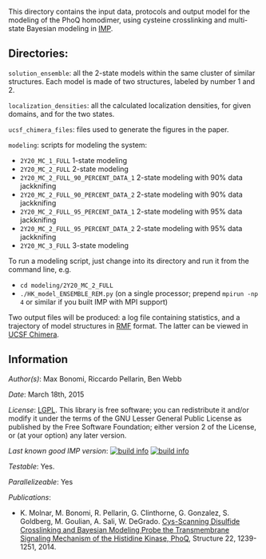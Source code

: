 This directory contains the input data, protocols and output model for the
modeling of the PhoQ homodimer, using cysteine crosslinking and
multi-state Bayesian modeling in [IMP](http://integrativemodeling.org).

## Directories:

`solution_ensemble`:
all the 2-state models within the same cluster of similar structures.
Each model is made of two structures, labeled by number 1 and 2.

`localization_densities`:
all the calculated localization densities, for given domains, and for the
two states.

`ucsf_chimera_files`:
files used to generate the figures in the paper.

`modeling`:
scripts for modeling the system:

 - `2Y20_MC_1_FULL` 1-state modeling
 - `2Y20_MC_2_FULL` 2-state modeling
 - `2Y20_MC_2_FULL_90_PERCENT_DATA_1` 2-state modeling with 90% data jackknifing
 - `2Y20_MC_2_FULL_90_PERCENT_DATA_2` 2-state modeling with 90% data jackknifing
 - `2Y20_MC_2_FULL_95_PERCENT_DATA_1` 2-state modeling with 95% data jackknifing
 - `2Y20_MC_2_FULL_95_PERCENT_DATA_2` 2-state modeling with 95% data jackknifing
 - `2Y20_MC_3_FULL` 3-state modeling

To run a modeling script, just change into its directory and run it from the
command line, e.g.
 - `cd modeling/2Y20_MC_2_FULL`
 - `./HK_model_ENSEMBLE_REM.py` (on a single processor; prepend `mpirun -np 4` or similar if you built IMP with MPI support)

Two output files will be produced: a log file containing statistics, and a
trajectory of model structures in [RMF](http://integrativemodeling.org/rmf/)
format. The latter can be viewed in [UCSF Chimera](http://www.cgl.ucsf.edu/chimera/).

## Information

_Author(s)_: Max Bonomi, Riccardo Pellarin, Ben Webb

_Date_: March 18th, 2015

_License_: [LGPL](http://www.gnu.org/licenses/old-licenses/lgpl-2.1.html).
This library is free software; you can redistribute it and/or
modify it under the terms of the GNU Lesser General Public
License as published by the Free Software Foundation; either
version 2 of the License, or (at your option) any later version.

_Last known good IMP version_: [![build info](https://salilab.org/imp/systems/?sysstat=12&branch=master)](http://salilab.org/imp/systems/) [![build info](https://salilab.org/imp/systems/?sysstat=12&branch=develop)](http://salilab.org/imp/systems/)

_Testable_: Yes.

_Parallelizeable_: Yes

_Publications_:
 - K. Molnar, M. Bonomi, R. Pellarin, G. Clinthorne, G. Gonzalez, S. Goldberg, M. Goulian, A. Sali, W. DeGrado. [Cys-Scanning Disulfide Crosslinking and Bayesian Modeling Probe the Transmembrane Signaling Mechanism of the Histidine Kinase, PhoQ](http://www.ncbi.nlm.nih.gov/pubmed/25087511), Structure 22, 1239-1251, 2014.
